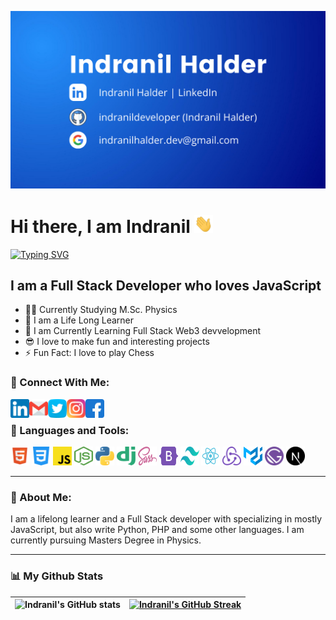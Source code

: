 ![Indranil Halder](/img/main/indranil.png)

# Hi there, I am Indranil <img src="./img/main/hi.webp" width="30px" alt="hi" />

[![Typing SVG](https://readme-typing-svg.herokuapp.com?font=Fira+Code&color=%2336BCF7&lines=I+build+full+stack+websites;I+build+single+page+applications;I+build+awesome+experiences)](https://git.io/typing-svg)

## I am a Full Stack Developer who loves JavaScript

- 👨‍🎓 Currently Studying M.Sc. Physics
- 📘 I am a Life Long Learner
- 🔭 I am Currently Learning Full Stack Web3 devvelopment
- 😎 I love to make fun and interesting projects
- ⚡ Fun Fact: I love to play Chess

### 📲 Connect With Me:

<a href="https://www.linkedin.com/in/indranildeveloper/" target="_blank">
<img align="left" src="./img/main/linkedin.png" height="30" width="30px" />
</a>
<a href="mailto:indranilhalder.dev@gmail.com">
<img align="left" src="./img/main/gmail.png" height="30" width="30px" />
</a>
<a href="https://twitter.com/indranilcoder/" target="_blank">
<img align="left" src="./img/main/twitter.png" height="30" width="30px" />
</a>
<a href="https://www.instagram.com/indranil__halder/" target="_blank">
<img align="left" src="./img/main/instagram.png" height="30" width="30px" />
</a>
<a href="https://www.facebook.com/indranil.halder.7545/" target="_blank">
<img align="left" src="./img/main/facebook.png" height="30" width="30px" />
</a>

<br />

### 🧰 Languages and Tools:

<!-- <code><img height="30" width="30" src="./img/icons/visual-studio-code.svg"></code> -->
<!-- <code><img height="30" width="30" src="./img/icons/webstorm.svg"></code> -->
<!-- <code><img height="30" width="30" src="./img/icons/atom.svg"></code> -->
<!-- TODO: Add TypeScript -->
<code><img height="30" width="30" src="./img/icons/html5.svg"></code>
<code><img height="30" width="30" src="./img/icons/css-3.png"></code>
<code><img height="30" width="30" src="./img/icons/javascript.svg"></code>
<code><img height="30" width="30" src="./img/icons/nodejs.svg"></code>
<code><img height="30" width="30" src="./img/icons/python.svg"></code>
<code><img height="30" width="30" src="./img/icons/django.svg"></code>
<code><img height="30" width="30" src="./img/icons/sass.svg"></code>
<code><img height="30" width="30" src="./img/icons/bootstrap-5.svg"></code>
<code><img height="30" width="30" src="./img/icons/tailwind.svg"></code>
<code><img height="30" width="30" src="./img/icons/react.svg"></code>
<code><img height="30" width="30" src="./img/icons/redux.svg"></code>
<code><img height="30" width="30" src="./img/icons/material.svg"></code>
<code><img height="30" width="30" src="./img/icons/gatsby.svg"></code>
<code><img height="30" width="30" src="./img/icons/next-js.svg"></code>

<hr />

### 🔔 About Me:

<p>I am a lifelong learner and a Full Stack developer with  specializing in mostly JavaScript, but also write Python, PHP and some other languages. I am currently pursuing Masters Degree in Physics.</p>

<hr />

### 📊 My Github Stats

| ![Indranil's GitHub stats](https://github-readme-stats.vercel.app/api?username=indranildeveloper&theme=tokyonight&show_icons=true) | [![Indranil's GitHub Streak](https://streak-stats.demolab.com?user=indranildeveloper&theme=tokyonight)](https://git.io/streak-stats) |
| ---------------------------------------------------------------------------------------------------------------------------------- | ------------------------------------------------------------------------------------------------------------------------------------ |

<!-- [![Indranil's Top Langs](https://github-readme-stats.vercel.app/api/top-langs/?username=indranildeveloper&layout=compact&theme=tokyonight)](https://github.com/indranildeveloper/github-readme-stats) -->


